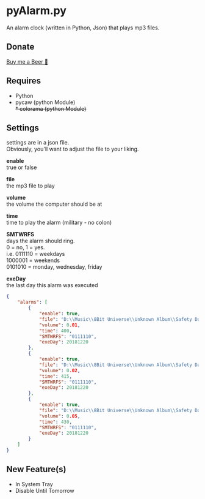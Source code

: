 # pyAlarm.py 
An alarm clock (written in Python, Json) that plays mp3 files.

## Donate
[Buy me a Beer 🍺](https://www.paypal.me/JGarza9788/)

## Requires
* Python  
* pycaw (python Module)  
~~* colorama (python Module)~~

## Settings
settings are in a json file.  
Obviously, you'll want to adjust the file to your liking. 

**enable**  
true or false

**file**  
the mp3 file to play

**volume**  
the volume the computer should be at

**time**  
time to play the alarm (military - no colon)

**SMTWRFS**  
days the alarm should ring.   
0 = no, 1 = yes.  
i.e. 0111110 = weekdays  
1000001 = weekends  
0101010 = monday, wednesday, friday  

**exeDay**  
the last day this alarm was executed  

```json
{
    "alarms": [
        {
            "enable": true,
            "file": "D:\\Music\\8Bit Universe\\Unknown Album\\Safety Dance (8Bit Cover).mp3",
            "volume": 0.01,
            "time": 400,
            "SMTWRFS": "0111110",
            "exeDay": 20181220
        },
        {
            "enable": true,
            "file": "D:\\Music\\8Bit Universe\\Unknown Album\\Safety Dance (8Bit Cover).mp3",
            "volume": 0.02,
            "time": 415,
            "SMTWRFS": "0111110",
            "exeDay": 20181220
        },
        {
            "enable": true,
            "file": "D:\\Music\\8Bit Universe\\Unknown Album\\Safety Dance (8Bit Cover).mp3",
            "volume": 0.05,
            "time": 430,
            "SMTWRFS": "0111110",
            "exeDay": 20181220
        }
    ]
}
```


## New Feature(s)
* In System Tray
* Disable Until Tomorrow


